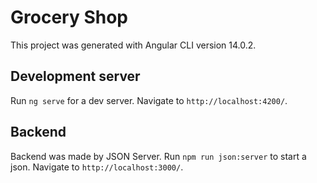 # Grocery Shop
This project was generated with Angular CLI version 14.0.2.

## Development server
Run `ng serve` for a dev server. Navigate to `http://localhost:4200/`.

## Backend
Backend was made by JSON Server.
Run `npm run json:server` to start a json. Navigate to `http://localhost:3000/`.
